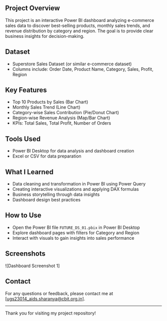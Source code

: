 ## Project Overview
This project is an interactive Power BI dashboard analyzing e-commerce sales data to discover best-selling products, monthly sales trends, and revenue distribution by category and region. The goal is to provide clear business insights for decision-making.

## Dataset
- Superstore Sales Dataset (or similar e-commerce dataset)
- Columns include: Order Date, Product Name, Category, Sales, Profit, Region

## Key Features
- Top 10 Products by Sales (Bar Chart)
- Monthly Sales Trend (Line Chart)
- Category-wise Sales Contribution (Pie/Donut Chart)
- Region-wise Revenue Analysis (Map/Bar Chart)
- KPIs: Total Sales, Total Profit, Number of Orders

## Tools Used
- Power BI Desktop for data analysis and dashboard creation
- Excel or CSV for data preparation

## What I Learned
- Data cleaning and transformation in Power BI using Power Query
- Creating interactive visualizations and applying DAX formulas
- Business storytelling through data insights
- Dashboard design best practices

## How to Use
- Open the Power BI file `FUTURE_DS_01.pbix` in Power BI Desktop
- Explore dashboard pages with filters for Category and Region
- Interact with visuals to gain insights into sales performance

## Screenshots
![Dashboard Screenshot 1]


## Contact
For any questions or feedback, please contact me at [ugs23014_aids.sharanya@cbit.org.in].

---

Thank you for visiting my project repository!
